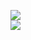 [![](https://img.shields.io/badge/Made%20With-Github%20Spray-lightgrey.svg?style=for-the-badge&logo=github)](https://github.com/Annihil/github-spray#12183)  
[![](https://i.imgur.com/2DrTn0Z.gif)](https://github.com/Annihil/github-spray)